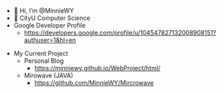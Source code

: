 - 👋 Hi, I’m @MinnieWY
- 🌱 CityU Computer Science 
- Google Developer Profile
  - https://developers.google.com/profile/u/104547827132008908151?authuser=1&hl=en 

* My Current Project
  * Personal Blog 
    * https://minniewy.github.io/WebProject/html/
  * Mirowave (JAVA)
    * https://github.com/MinnieWY/Mircrowave

<!---
MinnieWY/MinnieWY is a ✨ special ✨ repository because its `README.md` (this file) appears on your GitHub profile.
You can click the Preview link to take a look at your changes.
--->
